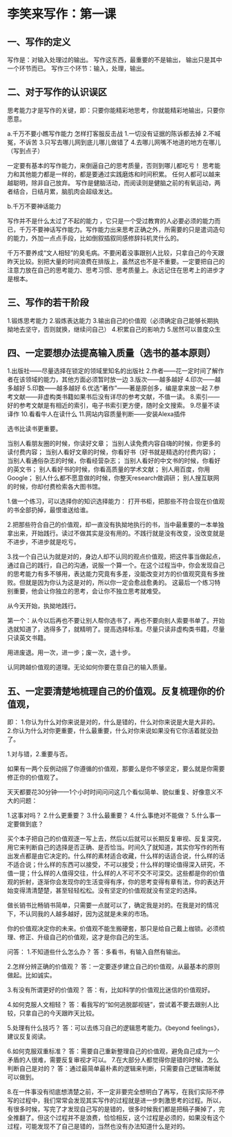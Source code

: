 # 李笑来写作：第一课

## 一、写作的定义
写作是：对输入处理过的输出。
写作这东西，最重要的不是输出， 输出只是其中一个环节而已。
写作三个环节：输入，处理，输出。

## 二、对于写作的认识误区

思考能力才是写作的关键，即：只要你能精彩地思考，你就能精彩地输出，只要你愿意。

a.千万不要小瞧写作能力
怎样打客服反击战
1.一切没有证据的陈诉都去掉
2.不喊冤，不诉苦
3.只写去哪儿网到底儿哪儿做错了
4.去哪儿网嘴不地道的地方在哪儿（写到点子）

一定要有基本的写作能力，来倒逼自己的思考质量，否则到哪儿都吃亏！
思考能力和其他能力都是一样的，都是要通过实践磨炼和时间积累。
任何人都可以越来越聪明，除非自己放弃。
写作是健脑活动，而阅读则是健脑之前的有氧运动，两者结合，日结月累，脑肌肉会超级发达。

b.千万不要神话能力

写作并不是什么太过了不起的能力 ，它只是一个受过教育的人必要必须的能力而已，千万不要神话写作能力。写作能力出来思考正确之外，所需要的只是遣词造句的能力，外加一点点手段，比如倒叙插叙同感修辞抖机灵什么的。

千万不要养成“文人相轻”的臭毛病。不要闲着没事跟别人比较，只拿自己的今天跟昨天比较。别把大量的时间浪费在排版上，虽然这也不是不重要。一定要把自己的注意力放在自己的思考能力、思考习惯、思考质量上。永远记住在思考上的进步才是根本。

## 三、写作的若干阶段

1.锻炼思考能力
2.锻炼表达能力
3.输出自己的价值观（必须确定自己能够长期执拗地去坚守，否则就换，继续问自己）
4.积累自己的影响力
5.居然可以普度众生

## 四、一定要想办法提高输入质量（选书的基本原则）

1.出版社——尽量选择在锁定的领域里知名的出版社
2.作者——花一定时间了解作者在该领域的能力，其他方面必须暂时放一边
3.版次——越多越好
4.印次——越多越好
5.印数——越多越好
6.优选“著作”——著是原创多，编是拿来放一起
7.参考文献——非虚构类书籍如果书后没有详尽的参考文献，不值一读。
8.索引——好的参考文献是有相近的索引，电子书索引更方便，随时全文搜索。
9.尽量不读译作
10.看看牛人在读什么
11.网站内容质量判断——安装Alexa插件

选书比读书更重要。

当别人看朋友圈的时候，你读好文章；
当别人读免费内容自嗨的时候，你更多的读付费内容；
当别人看好文章的时候，你看好书（好书就是精选的付费内容）；
当别人看通俗杂志的时候，你看经营杂志；
当别人看好的中文书的时候，你看好的英文书；
别人看好书的时候，你看高质量的学术文献；
别人用百度，你用Google；
别人什么都不愿意做的时候，你整天research做调研；
别人搜互联网的时候，你却付费检索各大图书馆。

1.做一个练习，可以选择你的知识选择能力：
打开书柜，把那些不符合现在价值观的书全部扔掉，最恨谁送给谁。

2.把那些符合自己的价值观，却一直没有执拗地执行的书，当中最重要的一本单独拿出来，开始践行。读过不做其实是没有用的。不践行就是没有改变，没改变就是不进步，不进步就是吃亏。

3.找一个自己认为就是对的，身边人却不认同的观点价值观，把这件事当做起点，通过自己的践行，自己的沟通，说服一个算一个。在这个过程当中，你会发现自己的思考能力有多不够用，表达能力究竟有多差，没能改变对方的价值观究竟有多挫败。但就是因为你认为这是对的，所以你一定会愈战愈勇的。
这最后一个练习特别重要，他会让你独立的思考，会让你不独立思考就难受。

从今天开始，执拗地践行。

第一个：从今以后再也不要让别人帮你选书了，再也不要向别人索要书单了。开始选就知道了，选得多了，就精明了。提高选择标准。尽量只读非虚构类书籍，尽量只读英文书籍。

用进废退。用一次，进一步；废一次，退十步。

认同跨越价值观的道理。无论如何你要在意自己的输入质量。


## 五、一定要清楚地梳理自己的价值观。反复梳理你的价值观，
即：
1.你认为什么对你来说是对的，什么是错的，什么对你来说是大是大非的。
2.你认为什么对你更重要，什么最重要，什么对你来说如果没有它你活着就没劲了。

1.对与错，2.重要与否。


如果有一两个反例动摇了你遵循的价值观，那要么是你不够坚定，要么就是你需要修正你的价值观了。

天天都要花30分钟——1个小时时间问问这几个看似简单、貌似重复、好像意义不大的问题：

1.这事对吗？
2.什么更重要？
3.什么最重要？
4.什么事绝对不能做？
5.什么事一定要做到底？


买个本子把自己的价值观逐一写上去，然后以后就可以长期反复审视、反复深究，用它来判断自己的选择是否正确、是否恰当。时间久了就知道，其实你写作的所有出发点都是由它决定的。什么样的素材适合收藏，什么样的话适合说，什么样的话不适合说；什么样的东西可以接受，不可以接受；什么样的理论值得深入研究，不值一提；什么样的人值得交往，什么样的人不可不交不可深交。这些都是你的价值观的折射，逐渐你会发现你的生活变得有序，你的思考变得有章有法，你的表达开始变得清清楚楚，甚至轻轻松松。没有坚定的价值观就没有坚定的选择。

做长销书比畅销书简单，只需要一点就可以了，确定我是对的。在我是对的情况下，不认同我的人越多越好，因为这就是未来的市场。

你的价值观决定你的未来。价值观不能生搬硬套，那只是给自己戴上枷锁。必须梳理、修正、升级自己的价值观，这才是你自己的生活。



问答：
1.不知道些什么怎么办？
答：多看书，有输入自然有输出。

2.怎样分辨正确的价值观？
答：一定要逐步建立自己的价值观，从最基本的原则做起。比如诚实。

3.有没有所谓更好的价值观？
答：有，比如科学的价值观比迷信的价值观好。

4.如何克服人文相轻？
答：看我写的“如何逃脱鄙视链”，尝试着不要去跟别人比较，只拿自己的今天跟昨天比较。

5.处理有什么技巧？
答：可以去练习自己的逻辑思考能力。《beyond feelings》，建议反复阅读。

6.如何克服双重标准？
答：需要自己重新整理自己的价值观，避免自己成为一个矛盾的人很难，需要反复审视才可以。
7.在大部分人都觉得你是错的时候，怎么判断自己是对的？
答：通过最简单最朴素的逻辑来判断，只需要自己逻辑清晰就可以做到。

8.在一件事没有彻底想清楚之前，不一定非要完全想明白了再写，在我们实际不停写的过程中，我们常常会发现其实写作的过程就是进一步刺激思考的过程。所以，有很多时候，写完了才发现自己写的是错的，很多时候我们都是把稿子撕掉了，完全推翻了。但这个过程并不是浪费，恰恰相反，这个过程是必须的，如果没有这个过程，可能发现不了自己是错的，当然也没有办法知道什么是对的。


